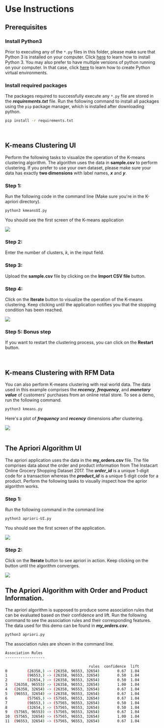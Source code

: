 # Use Instructions

## Prerequisites

### Install Python3
Prior to executing any of the ```*.py``` files in this folder, please make sure that Python 3 is installed on your computer. Click [here](https://www.python.org/downloads/) to learn how to install Python 3. You may also prefer to have multiple versions of python running on your computer. In that case, click [here](https://docs.python.org/3/library/venv.html) to learn how to create Python virtual environments.

### Install required packages

The packages required to successfully execute any ```*.py``` file are stored in the ***requirements.txt*** file. Run the following command to install all packages using the ```pip``` package manager, which is installed after downloading python.

```bash
pip install -r requirements.txt
```
 
<br/>

## K-means Clustering UI
Perform the following tasks to visualize the operation of the K-means clustering algorithm. The algorithm uses the data in **sample.csv** to perform clustering. If you prefer to use your own dataset, please make sure your data has exactly **two dimensions** with label names, ***x*** and ***y***.

### Step 1:
Run the following code in the command line (Make sure you're in the K-apriori directory).
```bash
python3 kmeansUI.py
```

You should see the first screen of the K-means application

<img src="Kmeans ui.png">

### Step 2: 
Enter the number of clusters, *k*, in the input field.

### Step 3:
Upload the **sample.csv** file by clicking on the **Import CSV file** button.

### Step 4:
Click on the **Iterate** button to visualize the operation of the K-means clustering. Keep clicking until the application notifies you that the stopping condition has been reached.

<img src="Stopping condition.png">

### Step 5: Bonus step
If you want to restart the clustering process, you can click on the **Restart** button.

<br/>

## K-means Clustering with RFM Data
You can also perform K-means clustering with real world data. The data used in this example comprises the ***recency***, ***frequency***, and ***monetary value*** of customers' purchases from an online retail store. To see a demo, run the following command.

```bash
python3 kmeans.py
```

Here's a plot of ***frequency*** and ***recency*** dimensions after clustering.

<img src="Figure_1.png">

<br/>

<br/>

## The Apriori Algorithm UI
The apriori application uses the data in the **my_orders.csv** file. The file comprises data about the order and product information from The Instacart Online Grocery Shopping Dataset 2017. The ***order_id*** is a unique 1-digit code for a transaction whereas the ***product_id*** is a unique 5 digit code for a product.  Perform the following tasks to visually inspect how the aprior algorithm works.

### Step 1:
Run the following command in the command line
```bash
python3 apriori-UI.py
```

You should see the first screen of the application.

<img src="First apriori.png">

### Step 2:
Click on the **Iterate** button to see apriori in action. Keep clicking on the button until the algorithm converges.

<img src="Converged.png">


<br/>

## The Apriori Algorithm with Order and Product Information.
The apriori algorithm is supposed to produce some association rules that can be evaluated based on their confidence and lift. Run the following command to see the association rules and their corresponding features. The data used for this demo can be found in ***my_orders.csv***.

```bash
python3 apriori.py
```

The association rules are shown in the command line.

```bash
Association Rules
------------------

                                      rules  confidence  lift
0         (26358,) -> (26358, 96553, 32654)        0.67  1.04
1         (96553,) -> (26358, 96553, 32654)        0.50  1.04
2         (32654,) -> (26358, 96553, 32654)        0.50  1.04
3   (26358, 96553) -> (26358, 96553, 32654)        1.00  1.04
4   (26358, 32654) -> (26358, 96553, 32654)        0.67  1.04
5   (96553, 32654) -> (26358, 96553, 32654)        0.67  1.04
6         (57565,) -> (57565, 96553, 32654)        0.67  1.04
7         (96553,) -> (57565, 96553, 32654)        0.50  1.04
8         (32654,) -> (57565, 96553, 32654)        0.50  1.04
9   (57565, 96553) -> (57565, 96553, 32654)        0.67  1.04
10  (57565, 32654) -> (57565, 96553, 32654)        1.00  1.04
11  (96553, 32654) -> (57565, 96553, 32654)        0.67  1.04
```







